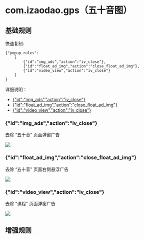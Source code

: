 # com.izaodao.gps（五十音图）

## 基础规则

快速复制:
```
{"popup_rules":
    [
        {"id":"img_ads","action":"iv_close"},
        {"id":"float_ad_img","action":"close_float_ad_img"},
        {"id":"video_view","action":"iv_close"}
    ]
}
```
详细说明：
- [{"id":"img_ads","action":"iv_close"}](#idimg_adsactioniv_close)
- [{"id":"float_ad_img","action":"close_float_ad_img"}](#idfloat_ad_imgactionclose_float_ad_img)
- [{"id":"video_view","action":"iv_close"}](#idvideo_viewactioniv_close)

### {"id":"img_ads","action":"iv_close"}
去除 “五十音” 页面弹窗广告

![](./assets/五十音页面弹窗广告.jpg)

### {"id":"float_ad_img","action":"close_float_ad_img"}
去除 “五十音” 页面右侧悬浮广告

![](./assets/五十音页面右侧悬浮广告.jpg)

### {"id":"video_view","action":"iv_close"}
去除 “课程” 页面弹窗广告

![](./assets/课程页面弹窗广告.jpg)

## 增强规则
